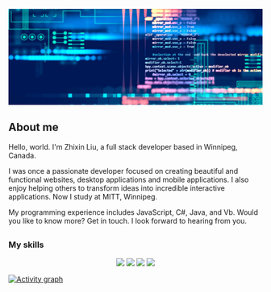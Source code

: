 ![](./assets/techBanner.jpeg)

## About me

Hello, world. I'm Zhixin Liu, a full stack developer based
in Winnipeg, Canada.

I was once a passionate developer focused on creating beautiful and functional
websites, desktop applications and mobile applications. I also enjoy helping 
others to transform ideas into incredible interactive applications. Now I study
at MITT, Winnipeg. 

My programming experience includes JavaScript, C#, Java, and Vb. Would you like to know more? Get in touch. I look
forward to hearing from you.

##

### My skills
<p align="center">
<img src="https://img.shields.io/badge/Code%20-%20Javascript%20-%202aa889"/>
<img src="https://img.shields.io/badge/Code%20-%20C%23%20-%202aa889"/>
<img src="https://img.shields.io/badge/Code%20-%20Java%20-%202aa889"/>
<img src="https://img.shields.io/badge/Code%20-%20Vb%20-%202aa889"/>
</p>

[![Activity graph](https://github-readme-activity-graph.vercel.app/graph?username=kensindyliu&theme=gotham&hide_border=true)](https://github.com/ashutosh00710/github-readme-activity-graph)
